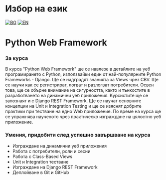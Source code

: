 # Избор на език

[![BG](https://img.shields.io/badge/LANG-BG-red.svg)](https://github.com/Ivan-Plamenov/MyCourses/blob/main/Python_Web_Developer/08_Python_Web_Framework/README.bg.md)
[![EN](https://img.shields.io/badge/LANG-EN-blue.svg)](https://github.com/Ivan-Plamenov/MyCourses/blob/main/Python_Web_Developer/08_Python_Web_Framework/README.md)

# Python Web Framework

### За курса

В курса "Python Web Framework" ще се навлезе в детайлите на уеб програмирането с Python, използвайки един от най-популярните Python Frameworks - Django. Ще се надградят знанията за Views чрез CBV. Ще се 
научи как се регистрират, логват и разлогват потребители. Освен това, ще се обърне внимание на сигурността, както и тънкостите в разработването на динамични уеб приложения. Курсистите ще се запознаят и с 
Django REST Framework. Ще се научат основните концепции на Unit и Integration Testing и ще се изяснят добрите практики при тестване на едно Web приложение. По време на курса ще се упражнява наученото чрез 
практическо изграждане на цялостно уеб приложение.

### Умения, придобити след успешно завършване на курса

- Изграждане на динамични уеб приложения
- Работа с потребители, роли и сесии
- Работа с Class-Based Views
- Unit и Integration тестване
- Изграждане на Django REST Framework
- Деплойване в Git и GitHub
